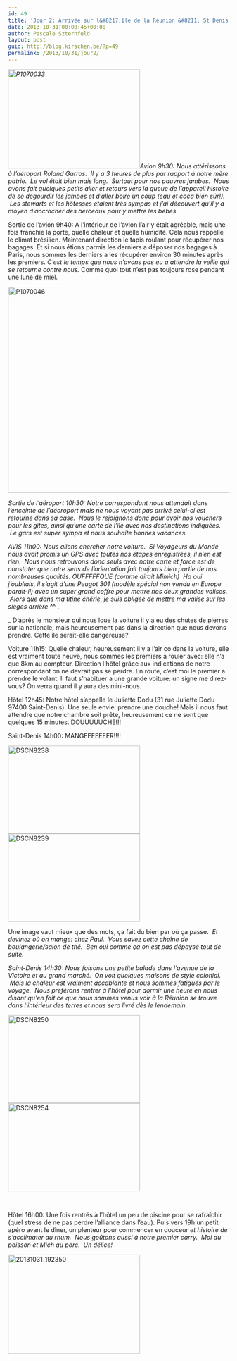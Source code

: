 ```yaml
---
id: 49
title: 'Jour 2: Arrivée sur l&#8217;île de la Réunion &#8211; St Denis'
date: 2013-10-31T00:00:45+00:00
author: Pascale Szternfeld
layout: post
guid: http://blog.kirschen.be/?p=49
permalink: /2013/10/31/jour2/
---
```

_<a href="http://blog.kirschen.be/2013/11/04/jour2/p1070033/" rel="attachment wp-att-61"><img class="aligncenter size-medium wp-image-61" alt="P1070033" src="https://i0.wp.com/blog.kirschen.be/wp-content/uploads/2013/11/P1070033-300x225.jpg?resize=300%2C225" width="300" height="225" srcset="https://i1.wp.com/www.kirschen.be/wp-content/uploads/2013/11/P1070033.jpg?resize=300%2C225&ssl=1 300w, https://i1.wp.com/www.kirschen.be/wp-content/uploads/2013/11/P1070033.jpg?resize=1024%2C768&ssl=1 1024w, https://i1.wp.com/www.kirschen.be/wp-content/uploads/2013/11/P1070033.jpg?resize=624%2C468&ssl=1 624w, https://i1.wp.com/www.kirschen.be/wp-content/uploads/2013/11/P1070033.jpg?w=1960&ssl=1 1960w, https://i1.wp.com/www.kirschen.be/wp-content/uploads/2013/11/P1070033.jpg?w=2940&ssl=1 2940w" sizes="(max-width: 300px) 100vw, 300px" data-recalc-dims="1" /></a>Avion 9h30: Nous attérissons à l&#8217;aéroport Roland Garros.  Il y a 3 heures de plus par rapport à notre mère patrie.  Le vol était bien mais long.  Surtout pour nos pauvres jambes.  Nous avons fait quelques petits aller et retours vers la queue de l&#8217;appareil histoire de se dégourdir les jambes et d&#8217;aller boire un coup (eau et coca bien sûr!).  Les stewarts et les hôtesses étaient très sympas et j&#8217;ai découvert qu&#8217;il y a moyen d&#8217;accrocher des berceaux pour y mettre les bébés._

<!--more-->

Sortie de l&#8217;avion 9h40: A l&#8217;intérieur de l&#8217;avion l&#8217;air y était agréable, mais une fois franchie la porte, quelle chaleur et quelle humidité. Cela nous rappelle le climat brésilien. Maintenant direction le tapis roulant pour récupérer nos bagages. Et si nous étions parmis les derniers a déposer nos bagages à Paris, nous sommes les derniers a les récupérer environ 30 minutes après les premiers. _C&#8217;est le temps que nous n&#8217;avons pas eu a attendre la veille qui se retourne contre nous._ Comme quoi tout n&#8217;est pas toujours rose pendant une lune de miel.

<a href="http://blog.kirschen.be/2013/11/04/jour2/p1070046/" rel="attachment wp-att-62"><img class="aligncenter size-large wp-image-62" alt="P1070046" src="https://i2.wp.com/blog.kirschen.be/wp-content/uploads/2013/11/P1070046-1024x768.jpg?resize=625%2C468" width="625" height="468" srcset="https://i2.wp.com/www.kirschen.be/wp-content/uploads/2013/11/P1070046.jpg?resize=1024%2C768&ssl=1 1024w, https://i2.wp.com/www.kirschen.be/wp-content/uploads/2013/11/P1070046.jpg?resize=300%2C225&ssl=1 300w, https://i2.wp.com/www.kirschen.be/wp-content/uploads/2013/11/P1070046.jpg?resize=624%2C468&ssl=1 624w, https://i2.wp.com/www.kirschen.be/wp-content/uploads/2013/11/P1070046.jpg?w=1960&ssl=1 1960w, https://i2.wp.com/www.kirschen.be/wp-content/uploads/2013/11/P1070046.jpg?w=2940&ssl=1 2940w" sizes="(max-width: 625px) 100vw, 625px" data-recalc-dims="1" /></a>

_Sortie de l&#8217;aéroport 10h30: Notre correspondant nous attendait dans l&#8217;enceinte de l&#8217;aéoroport mais ne nous voyant pas arrivé celui-ci est retourné dans sa case.  Nous le rejoignons donc pour avoir nos vouchers pour les gîtes, ainsi qu&#8217;une carte de l&#8217;île avec nos destinations indiquées.  Le gars est super sympa et nous souhaite bonnes vacances._

_AVIS 11h00: Nous allons chercher notre voiture.  Si Voyageurs du Monde nous avait promis un GPS avec toutes nos étapes enregistrées, il n&#8217;en est rien.  Nous nous retrouvons donc seuls avec notre carte et force est de constater que notre sens de l&#8217;orientation fait toujours bien partie de nos nombreuses qualités. OUFFFFFQUE (comme dirait Mimich)  Ha oui j&#8217;oubliais, il s&#8217;agit d&#8217;une Peugot 301 (modèle spécial non vendu en Europe parait-il) avec un super grand coffre pour mettre nos deux grandes valises.  Alors que dans ma titine chérie, je suis obligée de mettre ma valise sur les sièges arrière ^_^ .
  
_ D&#8217;après le monsieur qui nous loue la voiture il y a eu des chutes de pierres sur la nationale, mais heureusement pas dans la direction que nous devons prendre. Cette île serait-elle dangereuse?

Voiture 11h15: Quelle chaleur, heureusement il y a l&#8217;air co dans la voiture, elle est vraiment toute neuve, nous sommes les premiers a rouler avec: elle n&#8217;a que 8km au compteur. Direction l&#8217;hôtel grâce aux indications de notre correspondant on ne devrait pas se perdre. En route, c&#8217;est moi le premier a prendre le volant. Il faut s&#8217;habituer a une grande voiture: un signe me direz-vous? On verra quand il y aura des mini-nous.

Hôtel 12h45: Notre hôtel s&#8217;appelle le Juliette Dodu (31 rue Juliette Dodu 97400 Saint-Denis). Une seule envie: prendre une douche! Mais il nous faut attendre que notre chambre soit prête, heureusement ce ne sont que quelques 15 minutes. DOUUUUUCHE!!!

Saint-Denis 14h00: MANGEEEEEEER!!!!
  
<a href="http://blog.kirschen.be/2013/11/04/jour2/dscn8238/" rel="attachment wp-att-63"><img class="alignnone size-medium wp-image-63" alt="DSCN8238" src="https://i2.wp.com/blog.kirschen.be/wp-content/uploads/2013/11/DSCN8238-300x200.jpg?resize=300%2C200" width="300" height="200" srcset="https://i1.wp.com/www.kirschen.be/wp-content/uploads/2013/11/DSCN8238.jpg?resize=300%2C200&ssl=1 300w, https://i1.wp.com/www.kirschen.be/wp-content/uploads/2013/11/DSCN8238.jpg?resize=1024%2C682&ssl=1 1024w, https://i1.wp.com/www.kirschen.be/wp-content/uploads/2013/11/DSCN8238.jpg?resize=624%2C416&ssl=1 624w, https://i1.wp.com/www.kirschen.be/wp-content/uploads/2013/11/DSCN8238.jpg?w=1960&ssl=1 1960w, https://i1.wp.com/www.kirschen.be/wp-content/uploads/2013/11/DSCN8238.jpg?w=2940&ssl=1 2940w" sizes="(max-width: 300px) 100vw, 300px" data-recalc-dims="1" /></a> <a href="http://blog.kirschen.be/2013/11/04/jour2/dscn8239/" rel="attachment wp-att-64"><img class="alignnone size-medium wp-image-64" alt="DSCN8239" src="https://i0.wp.com/blog.kirschen.be/wp-content/uploads/2013/11/DSCN8239-300x200.jpg?resize=300%2C200" width="300" height="200" srcset="https://i0.wp.com/www.kirschen.be/wp-content/uploads/2013/11/DSCN8239.jpg?resize=300%2C200&ssl=1 300w, https://i0.wp.com/www.kirschen.be/wp-content/uploads/2013/11/DSCN8239.jpg?resize=1024%2C682&ssl=1 1024w, https://i0.wp.com/www.kirschen.be/wp-content/uploads/2013/11/DSCN8239.jpg?resize=624%2C416&ssl=1 624w, https://i0.wp.com/www.kirschen.be/wp-content/uploads/2013/11/DSCN8239.jpg?w=1960&ssl=1 1960w, https://i0.wp.com/www.kirschen.be/wp-content/uploads/2013/11/DSCN8239.jpg?w=2940&ssl=1 2940w" sizes="(max-width: 300px) 100vw, 300px" data-recalc-dims="1" /><br /> </a>

Une image vaut mieux que des mots, ça fait du bien par où ça passe.  _Et devinez où on mange: chez Paul.  Vous savez cette chaîne de boulangerie/salon de thé.  Ben oui comme ça on est pas dépaysé tout de suite._

_Saint-Denis 14h30: Nous faisons une petite balade dans l&#8217;avenue de la Victoire et au grand marché.  On voit quelques maisons de style colonial.  Mais la chaleur est vraiment accablante et nous sommes fatigués par le voyage.  Nous préférons rentrer à l&#8217;hôtel pour dormir une heure en nous disant qu&#8217;en fait ce que nous sommes venus voir à la Réunion se trouve dans l&#8217;intérieur des terres et nous sera livré dès le lendemain._

<a href="http://blog.kirschen.be/2013/11/04/jour2/dscn8250/" rel="attachment wp-att-66"><img class="alignnone size-medium wp-image-66" alt="DSCN8250" src="https://i2.wp.com/blog.kirschen.be/wp-content/uploads/2013/11/DSCN8250-300x200.jpg?resize=300%2C200" width="300" height="200" srcset="https://i1.wp.com/www.kirschen.be/wp-content/uploads/2013/11/DSCN8250.jpg?resize=300%2C200&ssl=1 300w, https://i1.wp.com/www.kirschen.be/wp-content/uploads/2013/11/DSCN8250.jpg?resize=1024%2C682&ssl=1 1024w, https://i1.wp.com/www.kirschen.be/wp-content/uploads/2013/11/DSCN8250.jpg?resize=624%2C416&ssl=1 624w, https://i1.wp.com/www.kirschen.be/wp-content/uploads/2013/11/DSCN8250.jpg?w=1960&ssl=1 1960w, https://i1.wp.com/www.kirschen.be/wp-content/uploads/2013/11/DSCN8250.jpg?w=2940&ssl=1 2940w" sizes="(max-width: 300px) 100vw, 300px" data-recalc-dims="1" /></a> <a href="http://blog.kirschen.be/2013/11/04/jour2/dscn8254/" rel="attachment wp-att-67"><img class="alignnone size-medium wp-image-67" alt="DSCN8254" src="https://i0.wp.com/blog.kirschen.be/wp-content/uploads/2013/11/DSCN8254-300x200.jpg?resize=300%2C200" width="300" height="200" srcset="https://i2.wp.com/www.kirschen.be/wp-content/uploads/2013/11/DSCN8254.jpg?resize=300%2C200&ssl=1 300w, https://i2.wp.com/www.kirschen.be/wp-content/uploads/2013/11/DSCN8254.jpg?resize=1024%2C682&ssl=1 1024w, https://i2.wp.com/www.kirschen.be/wp-content/uploads/2013/11/DSCN8254.jpg?resize=624%2C416&ssl=1 624w, https://i2.wp.com/www.kirschen.be/wp-content/uploads/2013/11/DSCN8254.jpg?w=1960&ssl=1 1960w, https://i2.wp.com/www.kirschen.be/wp-content/uploads/2013/11/DSCN8254.jpg?w=2940&ssl=1 2940w" sizes="(max-width: 300px) 100vw, 300px" data-recalc-dims="1" /></a>

&nbsp;

Hôtel 16h00: Une fois rentrés à l&#8217;hôtel un peu de piscine pour se rafraîchir (quel stress de ne pas perdre l&#8217;alliance dans l&#8217;eau). Puis vers 19h un petit apéro avant le dîner, un plenteur pour commencer en douceur _et histoire de s&#8217;acclimater au rhum.  Nous goûtons aussi à notre premier carry.  Moi au poisson et Mich au porc.  Un délice!_

<a href="http://blog.kirschen.be/2013/11/04/jour2/20131031_192350/" rel="attachment wp-att-68"><img class="aligncenter size-medium wp-image-68" alt="20131031_192350" src="https://i0.wp.com/blog.kirschen.be/wp-content/uploads/2013/11/20131031_192350-300x225.jpg?resize=300%2C225" width="300" height="225" srcset="https://i1.wp.com/www.kirschen.be/wp-content/uploads/2013/11/20131031_192350.jpg?resize=300%2C225&ssl=1 300w, https://i1.wp.com/www.kirschen.be/wp-content/uploads/2013/11/20131031_192350.jpg?resize=1024%2C768&ssl=1 1024w, https://i1.wp.com/www.kirschen.be/wp-content/uploads/2013/11/20131031_192350.jpg?resize=624%2C468&ssl=1 624w, https://i1.wp.com/www.kirschen.be/wp-content/uploads/2013/11/20131031_192350.jpg?w=1960&ssl=1 1960w" sizes="(max-width: 300px) 100vw, 300px" data-recalc-dims="1" /></a>